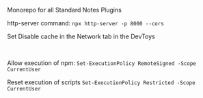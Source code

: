 Monorepo for all Standard Notes Plugins

http-server command:
```npx http-server -p 8000 --cors```

Set Disable cache in the Network tab in the DevToys

<br>

Allow execution of npm:
```Set-ExecutionPolicy RemoteSigned -Scope CurrentUser```

Reset execution of scripts
```Set-ExecutionPolicy Restricted -Scope CurrentUser```